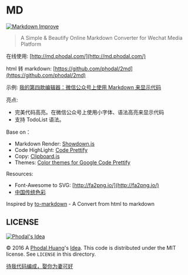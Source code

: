# MD

[![Markdown Improve](https://img.shields.io/badge/markdown--improve-Phodal-blue.svg)](https://github.com/phodal/markdown-improve)

> A Simple & Beautify Online Markdown Converter for Wechat Media Platform

在线使用: [http://md.phodal.com/](http://md.phodal.com/)

html 转 markdown: [https://github.com/phodal/2md](https://github.com/phodal/2md)

示例: [我的第四款编辑器：微信公众号上使用 Markdown 来显示代码](http://mp.weixin.qq.com/s?__biz=MjM5Mjg4NDMwMA==&mid=2652974328&idx=1&sn=3f012c47d7feacc6cabc23965430963f&chksm=bd4affdb8a3d76cdd287d511f5e1757820915d42f85a8652b2cb9d346ebf7d1a233f43cb606f#rd)

亮点:

 - 完美代码高亮。在微信公众号上使用小字体、语法高亮来显示代码
 - 支持 TodoList 语法。

Base on：

 - Markdown Render: [Showdown.js](https://github.com/showdownjs/showdown)
 - Code HighLight: [Code Prettify](https://github.com/google/code-prettify)
 - Copy: [Clipboard.js](https://github.com/zenorocha/clipboard.js/)
 - Themes: [Color themes for Google Code Prettify](https://github.com/jmblog/color-themes-for-google-code-prettify)

Resources:

 - Font-Awesome to SVG: [http://fa2png.io/](http://fa2png.io/)
 - [中国传统色彩](http://ylbook.com/cms/web/chuantongsecai/chuantongsecai.htm)
 
Inspired by [to-markdown](https://github.com/domchristie/to-markdown) - A Convert from html to markdown

LICENSE
---

[![Phodal's Idea](http://brand.phodal.com/shields/idea-small.svg)](http://ideas.phodal.com/)

© 2016 A [Phodal Huang](https://www.phodal.com)'s [Idea](http://github.com/phodal/ideas).  This code is distributed under the MIT license. See `LICENSE` in this directory.

[待我代码编成，娶你为妻可好](http://www.xuntayizhan.com/blog/ji-ke-ai-qing-zhi-er-shi-dai-wo-dai-ma-bian-cheng-qu-ni-wei-qi-ke-hao-wan/)
